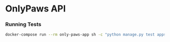 # OnlyPaws API

### Running Tests

```bash
docker-compose run --rm only-paws-app sh -c "python manage.py test apps"
```
